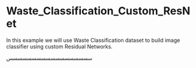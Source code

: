 # Waste_Classification_Custom_ResNet
In this example we will use Waste Classification dataset to build image classifier using custom Residual Networks. 


سسسسسسسسسسسسسسسسسس
